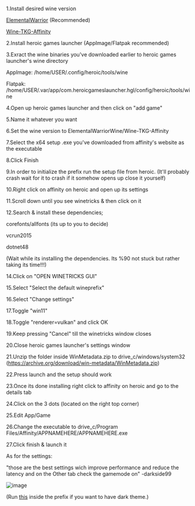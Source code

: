 1.Install desired wine version

[ElementalWarrior](https://github.com/Twig6943/ElementalWarrior-wine-binaries/releases) (Recommended)

[Wine-TKG-Affinity](https://github.com/daegalus/wine-tkg-affinity)

2.Install heroic games launcher (AppImage/Flatpak recommended)

3.Exract the wine binaries you've downloaded earlier to heroic games launcher's wine directory

AppImage: /home/USER/.config/heroic/tools/wine

Flatpak: /home/USER/.var/app/com.heroicgameslauncher.hgl/config/heroic/tools/wine

4.Open up heroic games launcher and then click on "add game"

5.Name it whatever you want

6.Set the wine version to ElementalWarriorWine/Wine-TKG-Affinity

7.Select the x64 setup .exe you've downloaded from affinity's website as the executable

8.Click Finish

9.In order to initialize the prefix run the setup file from heroic. (It'll probably crash wait for it to crash if it somehow opens up close it yourself)

10.Right click on affinity on heroic and open up its settings

11.Scroll down until you see winetricks & then click on it

12.Search & install these dependencies;

corefonts/allfonts (its up to you to decide)

vcrun2015

dotnet48

(Wait while its installing the dependencies. Its %90 not stuck but rather taking its time!!!)

14.Click on "OPEN WINETRICKS GUI"

15.Select "Select the default wineprefix"

16.Select "Change settings"

17.Toggle "win11"

18.Toggle "renderer=vulkan" and click OK

19.Keep pressing "Cancel" till the winetricks window closes

20.Close heroic games launcher's settings window

21.Unzip the folder inside WinMetadata.zip to drive_c/windows/system32 (https://archive.org/download/win-metadata/WinMetadata.zip)

22.Press launch and the setup should work

23.Once its done installing right click to affinity on heroic and go to the details tab

24.Click on the 3 dots (located on the right top corner)

25.Edit App/Game

26.Change the executable to drive_c/Program Files/Affinity/APPNAMEHERE/APPNAMEHERE.exe

27.Click finish & launch it

As for the settings:

"those are the best settings wich improve performance and reduce the latency  and on the Other tab check the gamemode on" -darkside99

![image](https://github.com/user-attachments/assets/a274d0d6-538e-4288-9365-73bdf4fa2e16)

(Run [this](https://raw.githubusercontent.com/Twig6943/AffinityOnLinux/refs/heads/main/wine-dark-theme.reg) inside the prefix if you want to have dark theme.)

